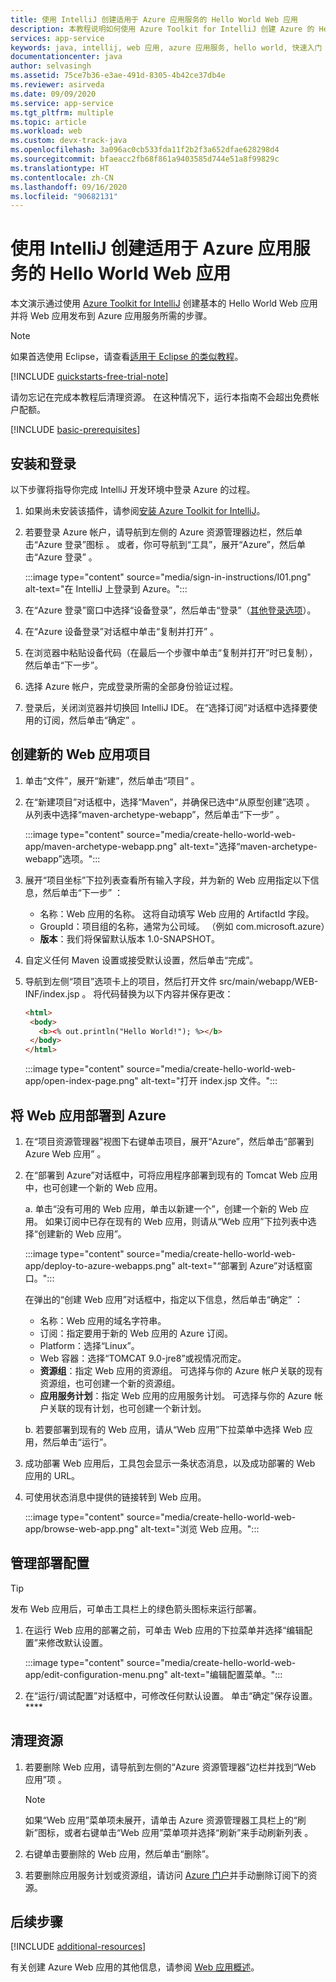 ```yaml
---
title: 使用 IntelliJ 创建适用于 Azure 应用服务的 Hello World Web 应用
description: 本教程说明如何使用 Azure Toolkit for IntelliJ 创建 Azure 的 Hello World Web 应用。
services: app-service
keywords: java, intellij, web 应用, azure 应用服务, hello world, 快速入门
documentationcenter: java
author: selvasingh
ms.assetid: 75ce7b36-e3ae-491d-8305-4b42ce37db4e
ms.reviewer: asirveda
ms.date: 09/09/2020
ms.service: app-service
ms.tgt_pltfrm: multiple
ms.topic: article
ms.workload: web
ms.custom: devx-track-java
ms.openlocfilehash: 3a096ac0cb533fda11f2b2f3a652dfae628298d4
ms.sourcegitcommit: bfaeacc2fb68f861a9403585d744e51a8f99829c
ms.translationtype: HT
ms.contentlocale: zh-CN
ms.lasthandoff: 09/16/2020
ms.locfileid: "90682131"
---
```

# <a name="create-a-hello-world-web-app-for-azure-app-service-using-intellij"></a>使用 IntelliJ 创建适用于 Azure 应用服务的 Hello World Web 应用

本文演示通过使用 [Azure Toolkit for IntelliJ](https://plugins.jetbrains.com/plugin/8053) 创建基本的 Hello World Web 应用并将 Web 应用发布到 Azure 应用服务所需的步骤。

> [!NOTE]
>
> 如果首选使用 Eclipse，请查看[适用于 Eclipse 的类似教程][eclipse-hello-world]。
>
>[!INCLUDE [quickstarts-free-trial-note](includes/quickstarts-free-trial-note.md)]
>
> 请勿忘记在完成本教程后清理资源。 在这种情况下，运行本指南不会超出免费帐户配额。
>

[!INCLUDE [basic-prerequisites](includes/basic-prerequisites.md)]

## <a name="installation-and-sign-in"></a>安装和登录

以下步骤将指导你完成 IntelliJ 开发环境中登录 Azure 的过程。

1. 如果尚未安装该插件，请参阅[安装 Azure Toolkit for IntelliJ](installation.md)。

1. 若要登录 Azure 帐户，请导航到左侧的 Azure 资源管理器边栏，然后单击“Azure 登录”图标 。 或者，你可导航到“工具”，展开“Azure”，然后单击“Azure 登录”  。

   :::image type="content" source="media/sign-in-instructions/I01.png" alt-text="在 IntelliJ 上登录到 Azure。"::: 

1. 在“Azure 登录”窗口中选择“设备登录”，然后单击“登录”（[其他登录选项](sign-in-instructions.md)）。  

1. 在“Azure 设备登录”对话框中单击“复制并打开” 。

1. 在浏览器中粘贴设备代码（在最后一个步骤中单击“复制并打开”时已复制），然后单击“下一步”。 

1. 选择 Azure 帐户，完成登录所需的全部身份验证过程。

1. 登录后，关闭浏览器并切换回 IntelliJ IDE。 在“选择订阅”对话框中选择要使用的订阅，然后单击“确定” 。

## <a name="creating-a-new-web-app-project"></a>创建新的 Web 应用项目

1. 单击“文件”，展开“新建”，然后单击“项目”  。

1. 在“新建项目”对话框中，选择“Maven”，并确保已选中“从原型创建”选项  。 从列表中选择“maven-archetype-webapp”，然后单击“下一步” 。

   :::image type="content" source="media/create-hello-world-web-app/maven-archetype-webapp.png" alt-text="选择“maven-archetype-webapp”选项。"::: 

1. 展开“项目坐标”下拉列表查看所有输入字段，并为新的 Web 应用指定以下信息，然后单击“下一步” ：

   * 名称：Web 应用的名称。 这将自动填写 Web 应用的 ArtifactId 字段。
   * GroupId：项目组的名称，通常为公司域。 （例如 com.microsoft.azure）
   * **版本**：我们将保留默认版本 1.0-SNAPSHOT。

1. 自定义任何 Maven 设置或接受默认设置，然后单击“完成”。

1. 导航到左侧“项目”选项卡上的项目，然后打开文件 src/main/webapp/WEB-INF/index.jsp 。 将代码替换为以下内容并保存更改：

   ```html
   <html>
    <body>
      <b><% out.println("Hello World!"); %></b>
    </body>
   </html>
   ```
   :::image type="content" source="media/create-hello-world-web-app/open-index-page.png" alt-text="打开 index.jsp 文件。":::

## <a name="deploying-web-app-to-azure"></a>将 Web 应用部署到 Azure

1. 在“项目资源管理器”视图下右键单击项目，展开“Azure”，然后单击“部署到 Azure Web 应用” 。

1. 在“部署到 Azure”对话框中，可将应用程序部署到现有的 Tomcat Web 应用中，也可创建一个新的 Web 应用。

   a. 单击“没有可用的 Web 应用，单击以新建一个”，创建一个新的 Web 应用。 如果订阅中已存在现有的 Web 应用，则请从“Web 应用”下拉列表中选择“创建新的 Web 应用”。

      :::image type="content" source="media/create-hello-world-web-app/deploy-to-azure-webapps.png" alt-text="“部署到 Azure”对话框窗口。":::

   在弹出的“创建 Web 应用”对话框中，指定以下信息，然后单击“确定” ： 

      * 名称：Web 应用的域名字符串。
      * 订阅：指定要用于新的 Web 应用的 Azure 订阅。
      * Platform：选择“Linux”。
      * Web 容器：选择“TOMCAT 9.0-jre8”或视情况而定。
      * **资源组**：指定 Web 应用的资源组。 可选择与你的 Azure 帐户关联的现有资源组，也可创建一个新的资源组。
      * **应用服务计划**：指定 Web 应用的应用服务计划。 可选择与你的 Azure 帐户关联的现有计划，也可创建一个新计划。

   b. 若要部署到现有的 Web 应用，请从“Web 应用”下拉菜单中选择 Web 应用，然后单击“运行”。

1. 成功部署 Web 应用后，工具包会显示一条状态消息，以及成功部署的 Web 应用的 URL。

1. 可使用状态消息中提供的链接转到 Web 应用。

   :::image type="content" source="media/create-hello-world-web-app/browse-web-app.png" alt-text="浏览 Web 应用。":::

## <a name="managing-deploy-configurations"></a>管理部署配置

> [!TIP]
> 发布 Web 应用后，可单击工具栏上的绿色箭头图标来运行部署。

1. 在运行 Web 应用的部署之前，可单击 Web 应用的下拉菜单并选择“编辑配置”来修改默认设置。

   :::image type="content" source="media/create-hello-world-web-app/edit-configuration-menu.png" alt-text="编辑配置菜单。":::

1. 在“运行/调试配置”对话框中，可修改任何默认设置。 单击“确定”保存设置。****

## <a name="cleaning-up-resources"></a>清理资源

1. 若要删除 Web 应用，请导航到左侧的“Azure 资源管理器”边栏并找到“Web 应用”项 。 

   > [!NOTE]
   > 如果“Web 应用”菜单项未展开，请单击 Azure 资源管理器工具栏上的“刷新”图标，或者右键单击“Web 应用”菜单项并选择“刷新”来手动刷新列表 。

1. 右键单击要删除的 Web 应用，然后单击“删除”。

1. 若要删除应用服务计划或资源组，请访问 [Azure 门户](https://portal.azure.com)并手动删除订阅下的资源。

## <a name="next-steps"></a>后续步骤

[!INCLUDE [additional-resources](includes/additional-resources.md)]

有关创建 Azure Web 应用的其他信息，请参阅 [Web 应用概述]。

<!-- URL List -->

[Azure Toolkit for IntelliJ]: azure-toolkit-for-intellij.md
[Azure Toolkit for Eclipse]: ../toolkit-for-eclipse/azure-toolkit-for-eclipse.md
[eclipse-hello-world]: ../toolkit-for-eclipse/create-hello-world-web-app.md
[Web 应用概述]: /azure/app-service/app-service-web-overview
[Apache Tomcat]: http://tomcat.apache.org/
[Jetty]: http://www.eclipse.org/jetty/
[Legacy Version]: create-hello-world-web-app-legacy-version.md
[intelliJ-sign-in-instructions]: sign-in-instructions.md

<!-- IMG List -->
[marketplace]:media/create-hello-world-web-app/marketplace.png
[file-new-project]: media/create-hello-world-web-app/file-new-project.png
[maven-archetype-webapp]: media/create-hello-world-web-app/maven-archetype-webapp.png
[groupid-and-artifactid]: media/create-hello-world-web-app/groupid-and-artifactid.png
[maven-options]: media/create-hello-world-web-app/maven-options.png
[project-name]: media/create-hello-world-web-app/project-name.png
[open-index-page]: media/create-hello-world-web-app/open-index-page.png
[edit-index-page]: media/create-hello-world-web-app/edit-index-page.png
[deploy-to-azure-menu]: media/create-hello-world-web-app/run-on-web-app-menu.png
[deploy-to-azure-dialog]: media/create-hello-world-web-app/run-on-web-app-dialog.png
[deploy-to-existing-webapp]: media/create-hello-world-web-app/deploy-to-existing-webapp.png
[create-new-web-app-dialog]: media/create-hello-world-web-app/create-new-web-app-dialog.png
[successfully-deployed]: media/create-hello-world-web-app/successfully-deployed.png
[browse-web-app]: media/create-hello-world-web-app/browse-web-app.png
[edit-configuration-menu]: media/create-hello-world-web-app/edit-configuration-menu.png
[edit-configuration-dialog]: media/create-hello-world-web-app/edit-configuration-dialog.png
[clean-resources]: media/create-hello-world-web-app/clean-resource.png